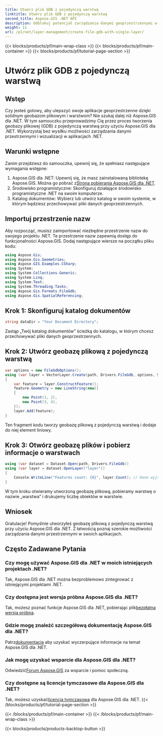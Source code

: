 ```yaml
---
title: Utwórz plik GDB z pojedynczą warstwą
linktitle: Utwórz plik GDB z pojedynczą warstwą
second_title: Aspose.GIS .NET API
description: Odblokuj potencjał zarządzania danymi geoprzestrzennymi w .NET dzięki Aspose.GIS. Dowiedz się, jak krok po kroku tworzyć geobazy plikowe i warstwy. Pobierz teraz!
weight: 11
url: /pl/net/layer-management/create-file-gdb-with-single-layer/
---
```


{{< blocks/products/pf/main-wrap-class >}}
{{< blocks/products/pf/main-container >}}
{{< blocks/products/pf/tutorial-page-section >}}

# Utwórz plik GDB z pojedynczą warstwą

## Wstęp
Czy jesteś gotowy, aby ulepszyć swoje aplikacje geoprzestrzenne dzięki solidnym geobazom plikowym i warstwom? Nie szukaj dalej niż Aspose.GIS dla .NET. W tym samouczku przeprowadzimy Cię przez proces tworzenia geobazy plikowej (GDB) z pojedynczą warstwą przy użyciu Aspose.GIS dla .NET. Wykorzystaj bez wysiłku możliwości zarządzania danymi przestrzennymi i wizualizacji w aplikacjach .NET.
## Warunki wstępne
Zanim przejdziesz do samouczka, upewnij się, że spełniasz następujące wymagania wstępne:
1.  Aspose.GIS dla .NET: Upewnij się, że masz zainstalowaną bibliotekę Aspose.GIS. Można go pobrać z[Strona pobierania Aspose.GIS dla .NET](https://releases.aspose.com/gis/net/).
2. Środowisko programistyczne: Skonfiguruj działające środowisko programistyczne .NET na swoim komputerze.
3. Katalog dokumentów: Wybierz lub utwórz katalog w swoim systemie, w którym będziesz przechowywać pliki danych geoprzestrzennych.
## Importuj przestrzenie nazw
Aby rozpocząć, musisz zaimportować niezbędne przestrzenie nazw do swojego projektu .NET. Te przestrzenie nazw zapewnią dostęp do funkcjonalności Aspose.GIS. Dodaj następujące wiersze na początku pliku kodu:
```csharp
using Aspose.Gis;
using Aspose.Gis.Geometries;
using Aspose.GIS.Examples.CSharp;
using System;
using System.Collections.Generic;
using System.Linq;
using System.Text;
using System.Threading.Tasks;
using Aspose.Gis.Formats.FileGdb;
using Aspose.Gis.SpatialReferencing;
```
## Krok 1: Skonfiguruj katalog dokumentów
```csharp
string dataDir = "Your Document Directory";
```
Zastąp „Twój katalog dokumentów” ścieżką do katalogu, w którym chcesz przechowywać pliki danych geoprzestrzennych.
## Krok 2: Utwórz geobazę plikową z pojedynczą warstwą
```csharp
var options = new FileGdbOptions();
using (var layer = VectorLayer.Create(path, Drivers.FileGdb, options, SpatialReferenceSystem.Wgs84))
{
    var feature = layer.ConstructFeature();
    feature.Geometry = new LineString(new[]
    {
        new Point(1, 2),
        new Point(3, 4),
    });
    layer.Add(feature);
}
```
Ten fragment kodu tworzy geobazę plikową z pojedynczą warstwą i dodaje do niej element liniowy.
## Krok 3: Otwórz geobazę plików i pobierz informacje o warstwach
```csharp
using (var dataset = Dataset.Open(path, Drivers.FileGdb))
using (var layer = dataset.OpenLayer("layer"))
{
    Console.WriteLine("Features count: {0}", layer.Count); // Dane wyjściowe: Liczba funkcji: 1
}
```
W tym kroku otwieramy utworzoną geobazę plikową, pobieramy warstwę o nazwie „warstwa” i drukujemy liczbę obiektów w warstwie.
## Wniosek
Gratulacje! Pomyślnie utworzyłeś geobazę plikową z pojedynczą warstwą przy użyciu Aspose.GIS dla .NET. Z łatwością poznaj szerokie możliwości zarządzania danymi przestrzennymi w swoich aplikacjach.
## Często Zadawane Pytania
### Czy mogę używać Aspose.GIS dla .NET w moich istniejących projektach .NET?
Tak, Aspose.GIS dla .NET można bezproblemowo zintegrować z istniejącymi projektami .NET.
### Czy dostępna jest wersja próbna Aspose.GIS dla .NET?
 Tak, możesz poznać funkcje Aspose.GIS dla .NET, pobierając plik[bezpłatna wersja próbna](https://releases.aspose.com/).
### Gdzie mogę znaleźć szczegółową dokumentację Aspose.GIS dla .NET?
 Patrz[dokumentacja](https://reference.aspose.com/gis/net/) aby uzyskać wyczerpujące informacje na temat Aspose.GIS dla .NET.
### Jak mogę uzyskać wsparcie dla Aspose.GIS dla .NET?
 Odwiedzić[Forum Aspose.GIS](https://forum.aspose.com/c/gis/33) za wsparcie i pomoc społeczną.
### Czy dostępne są licencje tymczasowe dla Aspose.GIS dla .NET?
 Tak, możesz uzyskać[licencja tymczasowa](https://purchase.aspose.com/temporary-license/) dla Aspose.GIS dla .NET.
{{< /blocks/products/pf/tutorial-page-section >}}

{{< /blocks/products/pf/main-container >}}
{{< /blocks/products/pf/main-wrap-class >}}

{{< blocks/products/products-backtop-button >}}
